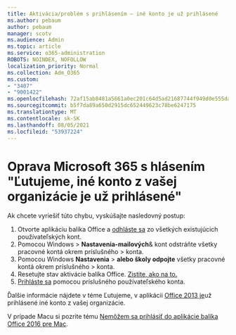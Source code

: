 ```yaml
---
title: Aktivácia/problém s prihlásením – iné konto je už prihlásené
ms.author: pebaum
author: pebaum
manager: scotv
ms.audience: Admin
ms.topic: article
ms.service: o365-administration
ROBOTS: NOINDEX, NOFOLLOW
localization_priority: Normal
ms.collection: Adm_O365
ms.custom:
- "3407"
- "9001422"
ms.openlocfilehash: 72af15ab8481a5661a0ec201c64d5ad21687744f949d0e555da21baf269a780f
ms.sourcegitcommit: b5f7da89a650d2915dc652449623c78be6247175
ms.translationtype: MT
ms.contentlocale: sk-SK
ms.lasthandoff: 08/05/2021
ms.locfileid: "53937224"
---
```

# <a name="fixing-the-microsoft-365-apps-sorry-another-account-from-your-organization-is-already-signed-in-message"></a>Oprava Microsoft 365 s hlásením "Ľutujeme, iné konto z vašej organizácie je už prihlásené"

Ak chcete vyriešiť túto chybu, vyskúšajte nasledovný postup:

1. Otvorte aplikáciu balíka Office a [odhláste sa](https://support.office.com/article/5a20dc11-47e9-4b6f-945d-478cb6d92071) zo všetkých existujúcich používateľských kont.   
2. Pomocou Windows   >  **Nastavenia-mailových**& kont odstráňte všetky pracovné kontá okrem príslušného  >  konta. 
3. Pomocou Windows **Nastavenia**  >  **alebo školy odpojte** všetky pracovné kontá okrem príslušného  >  konta. 
4. Resetujte stav aktivácie balíka Office. [Zistite, ako na to.](https://docs.microsoft.com/office365/troubleshoot/activation/reset-office-365-proplus-activation-state
)
5. [Prihláste sa](https://support.office.com/article/628ea040-f265-49de-b986-be09c3ebf8a9) pomocou príslušného používateľského konta. 

Ďalšie informácie nájdete v téme Ľutujeme, v aplikácii [Office 2013 je](https://docs.microsoft.com/office/troubleshoot/error-messages/another-account-already-signed-in)už prihlásené iné konto z vašej organizácie.

V prípade Macu si pozrite tému [Nemôžem sa prihlásiť do aplikácie balíka Office 2016 pre Mac](https://docs.microsoft.com/office365/troubleshoot/authentication/sign-in-to-office-2016-for-mac-fail).